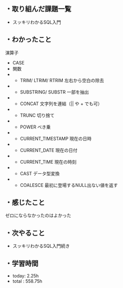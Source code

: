 ## ・取り組んだ課題一覧
- スッキリわかるSQL入門



## ・わかったこと
演算子
- CASE
- 関数
- - TRIM/ LTRIM/ RTRIM 左右から空白の除去
- - SUBSTRING/ SUBSTR 一部を抽出
- - CONCAT 文字列を連結（|| や + でも可）
- - TRUNC 切り捨て
- - POWER べき乗
- - CURRENT_TIMESTAMP 現在の日時
- - CURRENT_DATE 現在の日付
- - CURRENT_TIME 現在の時刻
- - CAST データ型変換
- - COALESCE 最初に登場するNULL出ない値を返す


## ・感じたこと
ゼロにならなかったのはよかった

## ・次やること
- スッキリわかるSQL入門続き

## ・学習時間
- today:  2.25h
- total  : 558.75h 




